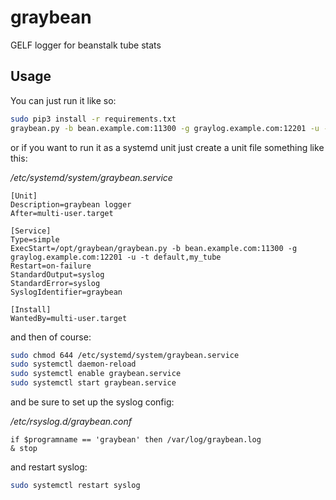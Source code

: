 # graybean
GELF logger for beanstalk tube stats

## Usage
You can just run it like so:

```sh
sudo pip3 install -r requirements.txt
graybean.py -b bean.example.com:11300 -g graylog.example.com:12201 -u -t default
```

or if you want to run it as a systemd unit just create a unit file something like this:

_/etc/systemd/system/graybean.service_
```
[Unit]
Description=graybean logger
After=multi-user.target

[Service]
Type=simple
ExecStart=/opt/graybean/graybean.py -b bean.example.com:11300 -g graylog.example.com:12201 -u -t default,my_tube
Restart=on-failure
StandardOutput=syslog
StandardError=syslog
SyslogIdentifier=graybean

[Install]
WantedBy=multi-user.target
```

and then of course:
```sh
sudo chmod 644 /etc/systemd/system/graybean.service
sudo systemctl daemon-reload
sudo systemctl enable graybean.service
sudo systemctl start graybean.service
```

and be sure to set up the syslog config:

_/etc/rsyslog.d/graybean.conf_
```
if $programname == 'graybean' then /var/log/graybean.log
& stop
```

and restart syslog:
```sh
sudo systemctl restart syslog
```
